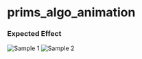 # prims_algo_animation

### Expected Effect
![Sample 1](https://user-images.githubusercontent.com/64986230/234220195-78b46513-c401-4925-8bf9-2989a2590adc.gif)
![Sample 2](https://user-images.githubusercontent.com/64986230/234220189-b8377c8d-df41-4caa-b976-b589180d4aa0.gif)

